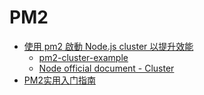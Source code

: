 # PM2

* [使用 pm2 啟動 Node.js cluster 以提升效能](https://larrylu.blog/nodejs-pm2-cluster-455ffbd7671)
  * [pm2-cluster-example](https://github.com/Larry850806/pm2-cluster-example)
  * [Node official document - Cluster](https://nodejs.org/api/cluster.html#cluster_cluster)
* [PM2实用入门指南](https://www.cnblogs.com/chyingp/p/pm2-documentation.html)